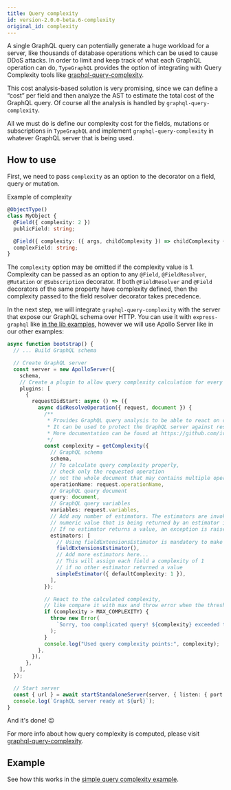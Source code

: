 ```yaml
---
title: Query complexity
id: version-2.0.0-beta.6-complexity
original_id: complexity
---
```


A single GraphQL query can potentially generate a huge workload for a server, like thousands of database operations which can be used to cause DDoS attacks. In order to limit and keep track of what each GraphQL operation can do, `TypeGraphQL` provides the option of integrating with Query Complexity tools like [graphql-query-complexity](https://github.com/ivome/graphql-query-complexity).

This cost analysis-based solution is very promising, since we can define a “cost” per field and then analyze the AST to estimate the total cost of the GraphQL query. Of course all the analysis is handled by `graphql-query-complexity`.

All we must do is define our complexity cost for the fields, mutations or subscriptions in `TypeGraphQL` and implement `graphql-query-complexity` in whatever GraphQL server that is being used.

## How to use

First, we need to pass `complexity` as an option to the decorator on a field, query or mutation.

Example of complexity

```ts
@ObjectType()
class MyObject {
  @Field({ complexity: 2 })
  publicField: string;

  @Field({ complexity: ({ args, childComplexity }) => childComplexity + 1 })
  complexField: string;
}
```

The `complexity` option may be omitted if the complexity value is 1.
Complexity can be passed as an option to any `@Field`, `@FieldResolver`, `@Mutation` or `@Subscription` decorator. If both `@FieldResolver` and `@Field` decorators of the same property have complexity defined, then the complexity passed to the field resolver decorator takes precedence.

In the next step, we will integrate `graphql-query-complexity` with the server that expose our GraphQL schema over HTTP.
You can use it with `express-graphql` like [in the lib examples](https://github.com/slicknode/graphql-query-complexity/blob/b6a000c0984f7391f3b4e886e3df6a7ed1093b07/README.md#usage-with-express-graphql), however we will use Apollo Server like in our other examples:

```ts
async function bootstrap() {
  // ... Build GraphQL schema

  // Create GraphQL server
  const server = new ApolloServer({
    schema,
    // Create a plugin to allow query complexity calculation for every request
    plugins: [
      {
        requestDidStart: async () => ({
          async didResolveOperation({ request, document }) {
            /**
             * Provides GraphQL query analysis to be able to react on complex queries to the GraphQL server
             * It can be used to protect the GraphQL server against resource exhaustion and DoS attacks
             * More documentation can be found at https://github.com/ivome/graphql-query-complexity
             */
            const complexity = getComplexity({
              // GraphQL schema
              schema,
              // To calculate query complexity properly,
              // check only the requested operation
              // not the whole document that may contains multiple operations
              operationName: request.operationName,
              // GraphQL query document
              query: document,
              // GraphQL query variables
              variables: request.variables,
              // Add any number of estimators. The estimators are invoked in order, the first
              // numeric value that is being returned by an estimator is used as the field complexity
              // If no estimator returns a value, an exception is raised
              estimators: [
                // Using fieldExtensionsEstimator is mandatory to make it work with type-graphql
                fieldExtensionsEstimator(),
                // Add more estimators here...
                // This will assign each field a complexity of 1
                // if no other estimator returned a value
                simpleEstimator({ defaultComplexity: 1 }),
              ],
            });

            // React to the calculated complexity,
            // like compare it with max and throw error when the threshold is reached
            if (complexity > MAX_COMPLEXITY) {
              throw new Error(
                `Sorry, too complicated query! ${complexity} exceeded the maximum allowed complexity of ${MAX_COMPLEXITY}`,
              );
            }
            console.log("Used query complexity points:", complexity);
          },
        }),
      },
    ],
  });

  // Start server
  const { url } = await startStandaloneServer(server, { listen: { port: 4000 } });
  console.log(`GraphQL server ready at ${url}`);
}
```

And it's done! 😉

For more info about how query complexity is computed, please visit [graphql-query-complexity](https://github.com/ivome/graphql-query-complexity).

## Example

See how this works in the [simple query complexity example](https://github.com/MichalLytek/type-graphql/tree/v2.0.0-beta.6/examples/query-complexity).
